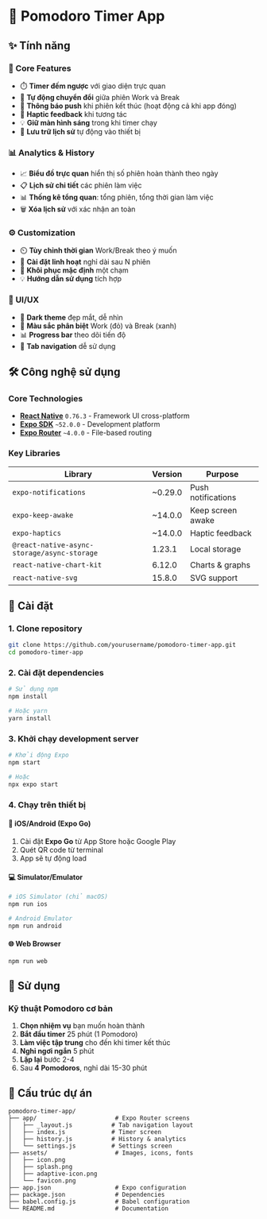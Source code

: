 # 🍅 Pomodoro Timer App

## ✨ Tính năng

### 🎯 Core Features

- ⏱️ **Timer đếm ngược** với giao diện trực quan
- 🔄 **Tự động chuyển đổi** giữa phiên Work và Break
- 🔔 **Thông báo push** khi phiên kết thúc (hoạt động cả khi app đóng)
- 📳 **Haptic feedback** khi tương tác
- 💡 **Giữ màn hình sáng** trong khi timer chạy
- 💾 **Lưu trữ lịch sử** tự động vào thiết bị

### 📊 Analytics & History

- 📈 **Biểu đồ trực quan** hiển thị số phiên hoàn thành theo ngày
- 📋 **Lịch sử chi tiết** các phiên làm việc
- 📊 **Thống kê tổng quan**: tổng phiên, tổng thời gian làm việc
- 🗑️ **Xóa lịch sử** với xác nhận an toàn

### ⚙️ Customization

- ⏲️ **Tùy chỉnh thời gian** Work/Break theo ý muốn
- 🔧 **Cài đặt linh hoạt** nghỉ dài sau N phiên
- 🔄 **Khôi phục mặc định** một chạm
- 💡 **Hướng dẫn sử dụng** tích hợp

### 🎨 UI/UX

- 🌙 **Dark theme** đẹp mắt, dễ nhìn
- 🎨 **Màu sắc phân biệt** Work (đỏ) và Break (xanh)
- 📊 **Progress bar** theo dõi tiến độ
- 🧭 **Tab navigation** dễ sử dụng

## 🛠️ Công nghệ sử dụng

### Core Technologies

- **[React Native](https://reactnative.dev/)** `0.76.3` - Framework UI cross-platform
- **[Expo SDK](https://expo.dev/)** `~52.0.0` - Development platform
- **[Expo Router](https://docs.expo.dev/router/introduction/)** `~4.0.0` - File-based routing

### Key Libraries

| Library                                     | Version | Purpose            |
| ------------------------------------------- | ------- | ------------------ |
| `expo-notifications`                        | ~0.29.0 | Push notifications |
| `expo-keep-awake`                           | ~14.0.0 | Keep screen awake  |
| `expo-haptics`                              | ~14.0.0 | Haptic feedback    |
| `@react-native-async-storage/async-storage` | 1.23.1  | Local storage      |
| `react-native-chart-kit`                    | 6.12.0  | Charts & graphs    |
| `react-native-svg`                          | 15.8.0  | SVG support        |

## 🚀 Cài đặt

### 1. Clone repository

```bash
git clone https://github.com/yourusername/pomodoro-timer-app.git
cd pomodoro-timer-app
```

### 2. Cài đặt dependencies

```bash
# Sử dụng npm
npm install

# Hoặc yarn
yarn install
```

### 3. Khởi chạy development server

```bash
# Khởi động Expo
npm start

# Hoặc
npx expo start
```

### 4. Chạy trên thiết bị

#### 📱 iOS/Android (Expo Go)

1. Cài đặt **Expo Go** từ App Store hoặc Google Play
2. Quét QR code từ terminal
3. App sẽ tự động load

#### 💻 Simulator/Emulator

```bash
# iOS Simulator (chỉ macOS)
npm run ios

# Android Emulator
npm run android
```

#### 🌐 Web Browser

```bash
npm run web
```

## 📖 Sử dụng

### Kỹ thuật Pomodoro cơ bản

1. **Chọn nhiệm vụ** bạn muốn hoàn thành
2. **Bắt đầu timer** 25 phút (1 Pomodoro)
3. **Làm việc tập trung** cho đến khi timer kết thúc
4. **Nghỉ ngơi ngắn** 5 phút
5. **Lặp lại** bước 2-4
6. Sau **4 Pomodoros**, nghỉ dài 15-30 phút

## 📁 Cấu trúc dự án

```
pomodoro-timer-app/
├── app/                      # Expo Router screens
│   ├── _layout.js           # Tab navigation layout
│   ├── index.js             # Timer screen
│   ├── history.js           # History & analytics
│   └── settings.js          # Settings screen
├── assets/                   # Images, icons, fonts
│   ├── icon.png
│   ├── splash.png
│   ├── adaptive-icon.png
│   └── favicon.png
├── app.json                  # Expo configuration
├── package.json              # Dependencies
├── babel.config.js           # Babel configuration
└── README.md                 # Documentation
```

```
